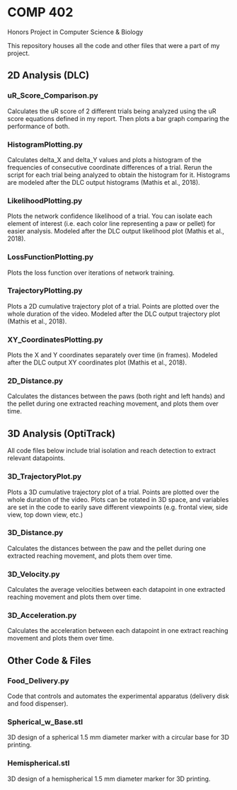 # COMP 402
Honors Project in Computer Science &amp; Biology

This repository houses all the code and other files that were a part of my project.

## 2D Analysis (DLC)

### uR_Score_Comparison.py
Calculates the uR score of 2 different trials being analyzed using the uR score equations defined in my report. Then plots a bar graph comparing the performance of both.

### HistogramPlotting.py
Calculates delta_X and delta_Y values and plots a histogram of the frequencies of consecutive coordinate differences of a trial. Rerun the script for each trial being analyzed to obtain the histogram for it. Histograms are modeled after the DLC output histograms (Mathis et al., 2018).

### LikelihoodPlotting.py
Plots the network confidence likelihood of a trial. You can isolate each element of interest (i.e. each color line representing a paw or pellet) for easier analysis. Modeled after the DLC output likelihood plot (Mathis et al., 2018).

### LossFunctionPlotting.py
Plots the loss function over iterations of network training.

### TrajectoryPlotting.py
Plots a 2D cumulative trajectory plot of a trial. Points are plotted over the whole duration of the video. Modeled after the DLC output trajectory plot (Mathis et al., 2018).

### XY_CoordinatesPlotting.py
Plots the X and Y coordinates separately over time (in frames). Modeled after the DLC output XY coordinates plot (Mathis et al., 2018).

### 2D_Distance.py
Calculates the distances between the paws (both right and left hands) and the pellet during one extracted reaching movement, and plots them over time.

## 3D Analysis (OptiTrack)
All code files below include trial isolation and reach detection to extract relevant datapoints.

### 3D_TrajectoryPlot.py
Plots a 3D cumulative trajectory plot of a trial. Points are plotted over the whole duration of the video. Plots can be rotated in 3D space, and variables are set in the code to earily save different viewpoints (e.g. frontal view, side view, top down view, etc.)

### 3D_Distance.py
Calculates the distances between the paw and the pellet during one extracted reaching movement, and plots them over time. 

### 3D_Velocity.py
Calculates the average velocities between each datapoint in one extracted reaching movement and plots them over time.

### 3D_Acceleration.py
Calculates the acceleration between each datapoint in one extract reaching movement and plots them over time.


## Other Code & Files

### Food_Delivery.py
Code that controls and automates the experimental apparatus (delivery disk and food dispenser).

### Spherical_w_Base.stl
3D design of a spherical 1.5 mm diameter marker with a circular base for 3D printing.

### Hemispherical.stl
3D design of a hemispherical 1.5 mm diameter marker for 3D printing.


